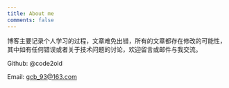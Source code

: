 ```yaml
---
title: About me
comments: false
---
```


博客主要记录个人学习的过程，文章难免出错，所有的文章都存在修改的可能性，其中如有任何错误或者关于技术问题的讨论，欢迎留言或邮件与我交流。

Github: @code2old

Email: gcb_93@163.com
